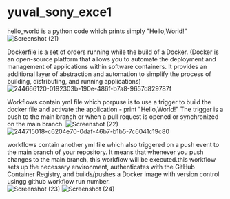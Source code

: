 # yuval_sony_exce1
hello_world is a python code which prints simply "Hello,World!"
![Screenshot (21)](https://github.com/yuvalavr24/sony-home-task/assets/133960019/90724e2b-c11f-44ca-9583-cb3e34e76b1b)


Dockerfile is a set of orders running while the build of a Docker.
(Docker is an open-source platform that allows you to automate the deployment and management of applications within software containers. It provides an additional layer of abstraction and automation to simplify the process of building, distributing, and running applications)
![244666120-0192303b-190e-486f-b7a8-9657d829787f](https://github.com/yuvalavr24/sony-home-task/assets/133960019/489e7225-c9a3-4cce-ac5d-d479ca62749b)


Workflows contain yml file which porpuse is to use a trigger to build the docker file and activate the application - print "Hello,World!"
The trigger is a push to the main branch or when a pull request is opened or synchronized on the main branch.
![Screenshot (22)](https://github.com/yuvalavr24/sony-home-task/assets/133960019/79ad4a89-935e-44a5-9eea-21d5558bc20b)
![244715018-c6204e70-0daf-46b7-b1b5-7c6041c19c80](https://github.com/yuvalavr24/sony-home-task/assets/133960019/1c9f1fc3-f6cc-4652-8952-05f0493352c4)


workflows contain another yml file which also  triggered on a push event to the main branch of your repository. It means that whenever you push changes to the main branch, this workflow will be executed.this workflow sets up the necessary environment, authenticates with the GitHub Container Registry, and builds/pushes a Docker image with version control usingg github workflow run number.  
![Screenshot (23)](https://github.com/yuvalavr24/sony-home-task/assets/133960019/0f036eff-7af8-407e-a0f5-bcb8259125f9)
![Screenshot (24)](https://github.com/yuvalavr24/sony-home-task/assets/133960019/9380b4fc-2c35-4587-8339-2bda05573589)
